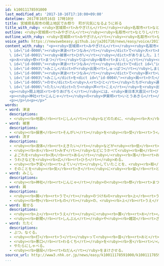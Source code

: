 ```yaml
---
id: k10011178591000
last_modified_at: '2017-10-16T17:10:00+09:00'
datetime: 2017年10月16日 17時10分
title: 宮城県名取市の閖上地区でお祭り　町が元気になるように祈る
title_with_ruby: <ruby>宮城県<rt>みやぎけん</rt></ruby><ruby>名取市<rt>なとりし</rt></ruby>の<ruby>閖上地区<rt>ゆりあげちく</rt></ruby>でお<ruby>祭<rt>まつ</rt></ruby>り　<ruby>町<rt>まち</rt></ruby>が<ruby>元気<rt>げんき</rt></ruby>になるように<ruby>祈<rt>いの</rt></ruby>る
outline: <ruby>宮城県<rt>みやぎけん</rt></ruby><ruby>名取市<rt>なとりし</rt></ruby>の<ruby>閖上地区<rt>ゆりあげちく</rt></ruby>は、２０１１<ruby>年<rt>ねん</rt></ruby>３<ruby>月<rt>がつ</rt></ruby>の<ruby>東日本大震災<rt>ひがしにほんだいしんさい</rt></ruby>の<ruby>津波<rt>つなみ</rt></ruby>で<ruby>大<rt>おお</rt></ruby>きな<ruby>被害<rt>ひがい</rt></ruby>がありました。
outline_with_ruby: <ruby>宮城県<rt>みやぎけん</rt></ruby><ruby>名取市<rt>なとりし</rt></ruby>の<ruby>閖上地区<rt>ゆりあげちく</rt></ruby>は、２０１１<ruby>年<rt>ねん</rt></ruby>３<ruby>月<rt>がつ</rt></ruby>の<ruby>東日本大震災<rt>ひがしにほんだいしんさい</rt></ruby>の<ruby>津波<rt>つなみ</rt></ruby>で<ruby>大<rt>おお</rt></ruby>きな<ruby>被害<rt>ひがい</rt></ruby>がありました。
voice_path: https://newswebeasy.github.io/ja201710/news/easy/voice/2017/10/16/k10011178591000.mp3
content_with_ruby: "<p><ruby>宮城県<rt>みやぎけん</rt></ruby><ruby>名取市<rt>なとりし</rt></ruby>の<ruby>閖上地区<rt>ゆりあげちく</rt></ruby>は、２０１１<ruby>年<rt>ねん</rt></ruby>３<ruby>月<rt>がつ</rt></ruby>の<ruby>東日本大震災<rt>ひがしにほんだいしんさい</rt></ruby>の<dict\
  \ id=\"id-0000\"><ruby>津波<rt>つなみ</rt></ruby></dict>で<ruby>大<rt>おお</rt></ruby>きな<dict\
  \ id=\"id-0001\"><ruby>被害<rt>ひがい</rt></ruby></dict>がありました。１５<ruby>日<rt>にち</rt></ruby>、まちが<ruby>元気<rt>げんき</rt></ruby>になるように<ruby>祈<rt>いの</rt></ruby>るお<ruby>祭<rt>まつ</rt></ruby>りがあって、１６０<ruby>人<rt>にん</rt></ruby>が<ruby>集<rt>あつ</rt></ruby>まりました。</p>\n\
  <p>お<ruby>祭<rt>まつ</rt></ruby>りは<ruby>毎年<rt>まいとし</rt></ruby><ruby>秋<rt>あき</rt></ruby>に<ruby>閖上湊神社<rt>ゆりあげみなとじんじゃ</rt></ruby>で<ruby>行<rt>おこな</rt></ruby>いますが、<ruby>神社<rt>じんじゃ</rt></ruby>は<dict\
  \ id=\"id-0000\"><ruby>津波<rt>つなみ</rt></ruby></dict>で<dict id=\"id-0002\"><ruby>流<rt>なが</rt></ruby>さ</dict>れたため、<ruby>代<rt>か</rt></ruby>わりにつくった<ruby>建物<rt>たてもの</rt></ruby>で<ruby>式<rt>しき</rt></ruby>を<ruby>行<rt>おこな</rt></ruby>いました。そのあと、５つの<dict\
  \ id=\"id-0003\">みこし</dict>が<ruby>出発<rt>しゅっぱつ</rt></ruby>しました。</p>\n<p><ruby>閖上地区<rt>ゆりあげちく</rt></ruby>では、<dict\
  \ id=\"id-0000\"><ruby>津波<rt>つなみ</rt></ruby></dict>で<ruby>家<rt>いえ</rt></ruby>をなくした<ruby>人<rt>ひと</rt></ruby>たちが<ruby>住<rt>す</rt></ruby>むアパートなどが<ruby>今年<rt>ことし</rt></ruby>できました。アパートの<ruby>周<rt>まわ</rt></ruby>りを<dict\
  \ id=\"id-0003\">みこし</dict>を<dict id=\"id-0004\"><ruby>肩<rt>かた</rt></ruby></dict>に<dict\
  \ id=\"id-0005\">のせ</dict>た<ruby>人<rt>ひと</rt></ruby>たちが<ruby>通<rt>とお</rt></ruby>ると、<ruby>住<rt>す</rt></ruby>んでいる<ruby>人<rt>ひと</rt></ruby>たちが、<ruby>手<rt>て</rt></ruby>を<dict\
  \ id=\"id-0006\">たたい</dict>たり<ruby>声<rt>こえ</rt></ruby>を<ruby>出<rt>だ</rt></ruby>したりしていました。</p>\n\
  <p><ruby>閖上地区<rt>ゆりあげちく</rt></ruby>には、<ruby>東日本大震災<rt>ひがしにほんだいしんさい</rt></ruby>の<ruby>前<rt>まえ</rt></ruby>は７０００<ruby>人<rt>にん</rt></ruby>ぐらいが<ruby>住<rt>す</rt></ruby>んでいましたが、<ruby>今<rt>いま</rt></ruby>は２４００<ruby>人<rt>にん</rt></ruby>ぐらいになっています。</p>\n\
  <p><ruby>神社<rt>じんじゃ</rt></ruby>の<ruby>伊東明<rt>いとうあきら</rt></ruby>さんは「ほかの<ruby>所<rt>ところ</rt></ruby>に<ruby>引<rt>ひ</rt></ruby>っ<ruby>越<rt>こ</rt></ruby>した<ruby>人<rt>ひと</rt></ruby>たちがお<ruby>祭<rt>まつ</rt></ruby>りのときに<ruby>来<rt>き</rt></ruby>て、やっぱり<ruby>閖上<rt>ゆりあげ</rt></ruby>に<ruby>戻<rt>もど</rt></ruby>ろうかなと<ruby>思<rt>おも</rt></ruby>ってほしいです」と<ruby>話<rt>はな</rt></ruby>していました。</p>\n\
  <p></p>\n<p></p>"
words:
- word: 津波
  descriptions:
  - <ruby><rb>地震</rb><rt>じしん</rt></ruby>などのために、<ruby><rb>大</rb><rt>おお</rt></ruby>きな<ruby><rb>波</rb><rt>なみ</rt></ruby>が<ruby><rb>急</rb><rt>きゅう</rt></ruby>に<ruby><rb>海岸</rb><rt>かいがん</rt></ruby>におし<ruby><rb>寄</rb><rt>よ</rt></ruby>せてくること。
- word: 被害
  descriptions:
  - <ruby><rb>損害</rb><rt>そんがい</rt></ruby>を<ruby><rb>受</rb><rt>う</rt></ruby>けること。また、<ruby><rb>受</rb><rt>う</rt></ruby>けた<ruby><rb>害</rb><rt>がい</rt></ruby>。
- word: 流す
  descriptions:
  - <ruby><rb>液体</rb><rt>えきたい</rt></ruby>などが<ruby><rb>低</rb><rt>ひく</rt></ruby>いほうへ<ruby><rb>動</rb><rt>うご</rt></ruby>くようにする。
  - <ruby><rb>水</rb><rt>みず</rt></ruby>などにうかべて<ruby><rb>動</rb><rt>うご</rt></ruby>かす。
  - よごれを<ruby><rb>洗</rb><rt>あら</rt></ruby>い<ruby><rb>落</rb><rt>お</rt></ruby>とす。
  - うわさなどを<ruby><rb>広</rb><rt>ひろ</rt></ruby>める。
  - <ruby><rb>予定</rb><rt>よてい</rt></ruby>していたことを、<ruby><rb>取</rb><rt>と</rt></ruby>りやめる。
  - そのことを<ruby><rb>気</rb><rt>き</rt></ruby>に<ruby><rb>留</rb><rt>と</rt></ruby>めない。
- word: みこし
  descriptions:
  - <ruby><rb>神社</rb><rt>じんじゃ</rt></ruby>の<ruby><rb>祭</rb><rt>まつ</rt></ruby>りのときにかつぐもの。<ruby><rb>中</rb><rt>なか</rt></ruby>にご<ruby><rb>神体</rb><rt>しんたい</rt></ruby>が<ruby><rb>入</rb><rt>はい</rt></ruby>っている。おみこし。
- word: 肩
  descriptions:
  - <ruby><rb>腕</rb><rt>うで</rt></ruby>のつけねの<ruby><rb>上</rb><rt>うえ</rt></ruby>。
  - <ruby><rb>物</rb><rt>もの</rt></ruby>の、<ruby><rb>上</rb><rt>うえ</rt></ruby>のかど。
- word: 載せる
  descriptions:
  - <ruby><rb>上</rb><rt>うえ</rt></ruby>に<ruby><rb>置</rb><rt>お</rt></ruby>く。
  - <ruby><rb>新聞</rb><rt>しんぶん</rt></ruby>や<ruby><rb>雑誌</rb><rt>ざっし</rt></ruby>などの<ruby><rb>記事</rb><rt>きじ</rt></ruby>にする。
- word: たたく
  descriptions:
  - ぶつ。なぐる。
  - <ruby><rb>打</rb><rt>う</rt></ruby>って<ruby><rb>音</rb><rt>おと</rt></ruby>を<ruby><rb>出</rb><rt>だ</rt></ruby>す。
  - <ruby><rb>悪口</rb><rt>わるくち</rt></ruby>を<ruby><rb>言</rb><rt>い</rt></ruby>って、やっつける。
  - やたらにしゃべる。
  - <ruby><rb>値段</rb><rt>ねだん</rt></ruby>をまけさせる。
source_url: http://www3.nhk.or.jp/news/easy/k10011178591000/k10011178591000.html
...
```

